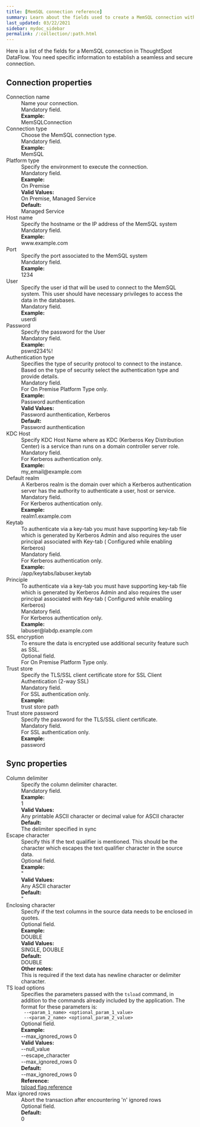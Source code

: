 ```yaml
---
title: [MemSQL connection reference]
summary: Learn about the fields used to create a MemSQL connection with ThoughtSpot DataFlow.
last_updated: 03/22/2021
sidebar: mydoc_sidebar
permalink: /:collection/:path.html
---
```


Here is a list of the fields for a MemSQL connection in ThoughtSpot DataFlow. You need specific information to establish a seamless and secure connection.

## Connection properties

<dl id="dataflow-memsql-connection-properties">
<dlentry id="dataflow-memsql-conn-connection-name"><dt>Connection name</dt><dd id="connection-name-description">Name your connection.</dd><dd id="connection-name-required">Mandatory field.</dd><dd id="connection-name-example"><strong>Example:</strong><br/>MemSQLConnection</dd></dlentry>
<dlentry id="dataflow-memsql-conn-connection-type"><dt>Connection type</dt><dd id="connection-type-description">Choose the MemSQL connection type.</dd><dd id="connection-type-required">Mandatory field.</dd><dd id="connection-type-example"><strong>Example:</strong><br/>MemSQL</dd></dlentry>
<dlentry id="dataflow-memsql-conn-platform-type"><dt>Platform type</dt><dd id="platform-type-description">Specify the environment to execute the connection.</dd><dd id="platform-type-required">Mandatory field.</dd><dd id="platform-type-example"><strong>Example:</strong><br/>On Premise</dd><dd id="platform-type-valid-values"><strong>Valid Values:</strong><br/>On Premise, Managed Service</dd><dd id="platform-type-default"><strong>Default:</strong><br/>Managed Service</dd></dlentry>
<dlentry id="dataflow-memsql-conn-host-name"><dt>Host name</dt><dd id="host-name-description">Specify the hostname or the IP address of the MemSQL system</dd><dd id="host-name-required">Mandatory field.</dd><dd id="host-name-example"><strong>Example:</strong><br/>www.example.com</dd></dlentry>
<dlentry id="dataflow-memsql-conn-port"><dt>Port</dt><dd id="port-description">Specify the port associated to the MemSQL system</dd><dd id="port-required">Mandatory field.</dd><dd id="port-example"><strong>Example:</strong><br/>1234</dd></dlentry>
<dlentry id="dataflow-memsql-conn-user"><dt>User</dt><dd id="user-description">Specify the user id that will be used to connect to the MemSQL system. This user should have necessary privileges to access the data in the databases.</dd><dd id="user-required">Mandatory field.</dd><dd id="user-example"><strong>Example:</strong><br/>userdi</dd></dlentry>
<dlentry id="dataflow-memsql-conn-password"><dt>Password</dt><dd id="password-description">Specify the password for the User</dd><dd id="password-required">Mandatory field.</dd><dd id="password-example"><strong>Example:</strong><br/>pswrd234%!</dd></dlentry>
<dlentry id="dataflow-memsql-conn-authentication-type"><dt>Authentication type</dt><dd id="authentication-type-description">Specifies the type of security protocol to connect to the instance. Based on the type of security select the authentication type and provide details.</dd><dd id="authentication-type-required">Mandatory field.<br/>For On Premise Platform Type only.</dd><dd id="authentication-type-example"><strong>Example:</strong><br/>Password aunthentication</dd><dd id="authentication-type-valid-values"><strong>Valid Values:</strong><br/>Password aunthentication, Kerberos</dd><dd id="authentication-type-default"><strong>Default:</strong><br/>Password aunthentication</dd></dlentry>
<dlentry id="dataflow-memsql-conn-kdc-host"><dt>KDC Host</dt><dd id="kdc-host-description">Specify KDC Host Name where as KDC (Kerberos Key Distribution Center) is a service than runs on a domain controller server role. </dd><dd id="kdc-host-required">Mandatory field.<br/>For Kerberos authentication only.</dd><dd id="kdc-host-example"><strong>Example:</strong><br/>my_email@example.com</dd></dlentry>
<dlentry id="dataflow-memsql-conn-default-realm"><dt>Default realm</dt><dd id="default-realm-description">A Kerberos realm is the domain over which a Kerberos authentication server has the authority to authenticate a user, host or service. </dd><dd id="default-realm-required">Mandatory field.<br/>For Kerberos authentication only.</dd><dd id="default-realm-example"><strong>Example:</strong><br/>realm1.example.com</dd></dlentry>
<dlentry id="dataflow-memsql-conn-keytab"><dt>Keytab</dt><dd id="keytab-description">To authenticate via a key-tab you must have supporting key-tab file which is generated by Kerberos Admin and also requires the user principal associated with Key-tab ( Configured while enabling Kerberos)</dd><dd id="keytab-required">Mandatory field.<br/>For Kerberos authentication only.</dd><dd id="keytab-example"><strong>Example:</strong><br/>/app/keytabs/labuser.keytab</dd></dlentry>
<dlentry id="dataflow-memsql-conn-principle"><dt>Principle</dt><dd id="principle-description">To authenticate via a key-tab you must have supporting key-tab file which is generated by Kerberos Admin and also requires the user principal associated with Key-tab ( Configured while enabling Kerberos)</dd><dd id="principle-required">Mandatory field.<br/>For Kerberos authentication only.</dd><dd id="principle-example"><strong>Example:</strong><br/>labuser@labdp.example.com</dd></dlentry>
<dlentry id="dataflow-memsql-conn-ssl-encryption"><dt>SSL encryption</dt><dd id="ssl-encryption-description">To ensure the data is encrypted use additional security feature such as SSL.</dd><dd id="ssl-encryption-required">Optional field.<br/>For On Premise Platform Type only.</dd></dlentry>
<dlentry id="dataflow-memsql-conn-trust-store"><dt>Trust store</dt><dd id="trust-store-description">Specify the TLS/SSL client certificate store for SSL Client Authentication (2-way SSL)</dd><dd id="trust-store-required">Mandatory field.<br/>For SSL authentication only.</dd><dd id="trust-store-example"><strong>Example:</strong><br/>trust store path</dd></dlentry>
<dlentry id="dataflow-memsql-conn-trust-store-password"><dt>Trust store password</dt><dd id="trust-store-password-description">Specify the password for the TLS/SSL client certificate.</dd><dd id="trust-store-password-required">Mandatory field.<br/>For SSL authentication only.</dd><dd id="trust-store-password-example"><strong>Example:</strong><br/>password</dd></dlentry>
</dl>


## Sync properties

<dl id="dataflow-memsql-sync-properties">
<dlentry id="dataflow-memsql-sync-column-delimiter"><dt>Column delimiter</dt><dd id="column-delimiter-description">Specify the column delimiter character.</dd><dd id="column-delimiter-required">Mandatory field.</dd><dd id="column-delimiter-example"><strong>Example:</strong><br/>1</dd><dd id="column-delimiter-valid-values"><strong>Valid Values:</strong><br/>Any printable ASCII character or decimal value for ASCII character</dd><dd id="column-delimiter-default"><strong>Default:</strong><br/>The delimiter specified in sync</dd></dlentry>
<dlentry id="dataflow-memsql-conn-escape-character"><dt>Escape character</dt><dd id="escape-character-description">Specify this if the text qualifier is mentioned. This should be the character which escapes the text qualifier character in the source data.</dd><dd id="escape-character-required">Optional field.</dd><dd id="escape-character-example"><strong>Example:</strong><br/>"</dd><dd id="escape-character-valid-values"><strong>Valid Values:</strong><br/>Any ASCII character</dd><dd id="escape-character-default"><strong>Default:</strong><br/>"</dd></dlentry>
<dlentry id="dataflow-memsql-conn-enclosing-character"><dt>Enclosing character</dt><dd id="enclosing-character-description">Specify if the text columns in the source data needs to be enclosed in quotes.</dd><dd id="enclosing-character-required">Optional field.</dd><dd id="enclosing-character-example"><strong>Example:</strong><br/>DOUBLE</dd><dd id="enclosing-character-valid-values"><strong>Valid Values:</strong><br/>SINGLE, DOUBLE</dd><dd id="enclosing-character-default"><strong>Default:</strong><br/>DOUBLE</dd><dd id="enclosing-character-other"><strong>Other notes:</strong><br/>This is required if the text data has newline character or delimiter character.</dd></dlentry>
<dlentry id="dataflow-memsql-conn-ts-load-options"><dt>TS load options</dt><dd id="ts-load-options-description">Specifies the parameters passed with the <code>tsload</code> command, in addition to the commands already included by the application. The format for these parameters is:<br/><code> --&lt;param_1_name&gt; &lt;optional_param_1_value&gt;</code><br/><code> --&lt;param_2_name&gt; &lt;optional_param_2_value&gt;</code></dd><dd id="ts-load-options-required">Optional field.</dd><dd id="ts-load-options-example"><strong>Example:</strong><br/>--max_ignored_rows 0</dd><dd id="ts-load-options-valid-values"><strong>Valid Values:</strong><br/>--null_value<br />
--escape_character<br />
--max_ignored_rows 0</dd>
<dd id="ts-load-options-default"><strong>Default:</strong><br/>--max_ignored_rows 0</dd><dd id="reference"><strong>Reference:</strong><br/><a href="{{ site.baseurl }}/reference/data-importer-ref.html">tsload flag reference</a></dd></dlentry>
<dlentry id="dataflow-memsql-conn-max-ignored-rows"><dt>Max ignored rows</dt><dd id="max-ignored-rows-description">Abort the transaction after encountering 'n' ignored rows</dd><dd id="max-ignored-rows-required">Optional field.</dd><dd id="max-ignored-rows-default"><strong>Default:</strong><br/>0</dd></dlentry>
</dl>
